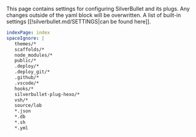This page contains settings for configuring SilverBullet and its plugs. Any changes outside of the yaml block will be overwritten.
A list of built-in settings [[!silverbullet.md/SETTINGS|can be found here]].

```yaml
indexPage: index
spaceIgnore: |
   themes/*
   scaffolds/*
   node_modules/*
   public/*
   .deploy/*
   .deploy_git/*
   .github/*
   .vscode/*
   hooks/*
   silverbullet-plug-hexo/*
   vsh/*
   source/lab
   *.json
   *.db
   *.sh
   *.yml
```
